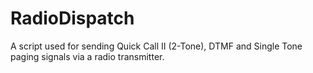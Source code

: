 # RadioDispatch
A script used for sending Quick Call II (2-Tone), DTMF and Single Tone paging signals via a radio transmitter.

